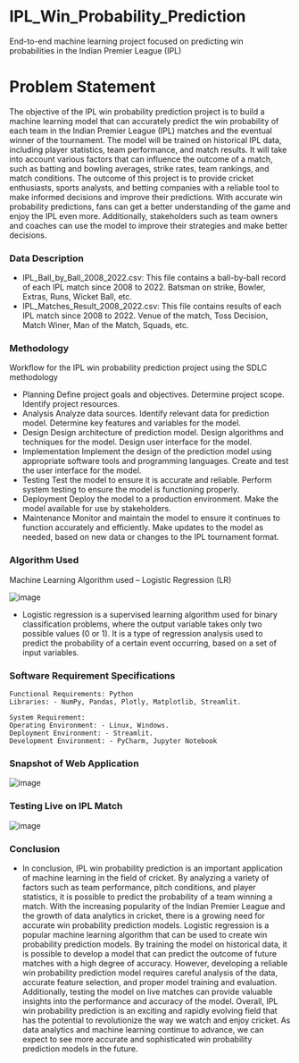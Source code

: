 # IPL_Win_Probability_Prediction

End-to-end machine learning project focused on predicting win probabilities in the Indian Premier League (IPL)

# Problem Statement    
The objective of the IPL win probability prediction project is to build a machine learning model that can accurately predict the win probability of each team in the Indian Premier League (IPL) matches and the eventual winner of the tournament. The model will be trained on historical IPL data, including player statistics, team performance, and match results. It will take into account various factors that can influence the outcome of a match, such as batting and bowling averages, strike rates, team rankings, and match conditions. The outcome of this project is to provide cricket enthusiasts, sports analysts, and betting companies with a reliable tool to make informed decisions and improve their predictions. With accurate win probability predictions, fans can get a better understanding of the game and enjoy the IPL even more. Additionally, stakeholders such as team owners and coaches can use the model to improve their strategies and make better decisions.

### Data Description
- IPL_Ball_by_Ball_2008_2022.csv: This file contains a ball-by-ball record of each IPL match since 2008 to 2022. Batsman on strike, Bowler, Extras, Runs, Wicket Ball, etc.
- IPL_Matches_Result_2008_2022.csv: This file contains results of each IPL match since 2008 to 2022. Venue of the match, Toss Decision, Match Winer, Man of the Match, Squads, etc.

### Methodology

Workflow for the IPL win probability prediction project using the SDLC methodology

- Planning
Define project goals and objectives.
Determine project scope.
Identify project resources.
- Analysis
Analyze data sources.
Identify relevant data for prediction model.
Determine key features and variables for the model.
- Design
Design architecture of prediction model.
Design algorithms and techniques for the model.
Design user interface for the model.
- Implementation
Implement the design of the prediction model using appropriate software tools and programming languages.
Create and test the user interface for the model.
- Testing
Test the model to ensure it is accurate and reliable.
Perform system testing to ensure the model is functioning properly.
- Deployment
Deploy the model to a production environment.
Make the model available for use by stakeholders.
- Maintenance
Monitor and maintain the model to ensure it continues to function accurately and efficiently.
Make updates to the model as needed, based on new data or changes to the IPL tournament format.


### Algorithm Used
Machine Learning Algorithm used – Logistic Regression (LR)

![image](https://github.com/JaiKattimani45/IPL_Win_Probability_Prediction/assets/110810509/6d5d9474-d469-4d8a-b688-24beee95492c)

- Logistic regression is a supervised learning algorithm used for binary classification problems, where the output variable takes only two possible values (0 or 1). It is a type of regression analysis used to predict the probability of a certain event occurring, based on a set of input variables.

### Software Requirement Specifications

    Functional Requirements: Python 
    Libraries: - NumPy, Pandas, Plotly, Matplotlib, Streamlit.
    
    System Requirement: 
    Operating Environment: - Linux, Windows.
    Deployment Environment: - Streamlit. 
    Development Environment: - PyCharm, Jupyter Notebook

### Snapshot of Web Application

![image](https://github.com/JaiKattimani45/IPL_Win_Probability_Prediction/assets/110810509/f5cc51cd-67b4-4fcd-b6aa-a25bd4b7fbc3)

### Testing Live on IPL Match

![image](https://github.com/JaiKattimani45/IPL_Win_Probability_Prediction/assets/110810509/c42b1c71-b3ca-4d44-90a6-a37bebb35570)

### Conclusion

- In conclusion, IPL win probability prediction is an important application of machine learning in the field of cricket. By analyzing a variety of factors such as team performance, pitch conditions, and player statistics, it is possible to predict the probability of a team winning a match. With the increasing popularity of the Indian Premier League and the growth of data analytics in cricket, there is a growing need for accurate win probability prediction models. Logistic regression is a popular machine learning algorithm that can be used to create win probability prediction models. By training the model on historical data, it is possible to develop a model that can predict the outcome of future matches with a high degree of accuracy. However, developing a reliable win probability prediction model requires careful analysis of the data, accurate feature selection, and proper model training and evaluation. Additionally, testing the model on live matches can provide valuable insights into the performance and accuracy of the model. Overall, IPL win probability prediction is an exciting and rapidly evolving field that has the potential to revolutionize the way we watch and enjoy cricket. As data analytics and machine learning continue to advance, we can expect to see more accurate and sophisticated win probability prediction models in the future.
